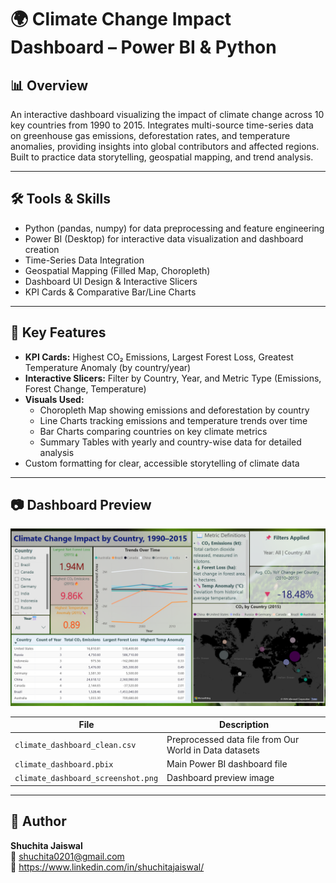 # 🌍 Climate Change Impact Dashboard – Power BI & Python

## 📊 Overview  
An interactive dashboard visualizing the impact of climate change across 10 key countries from 1990 to 2015. Integrates multi-source time-series data on greenhouse gas emissions, deforestation rates, and temperature anomalies, providing insights into global contributors and affected regions. Built to practice data storytelling, geospatial mapping, and trend analysis.

***

## 🛠 Tools & Skills  
- Python (pandas, numpy) for data preprocessing and feature engineering  
- Power BI (Desktop) for interactive data visualization and dashboard creation  
- Time-Series Data Integration  
- Geospatial Mapping (Filled Map, Choropleth)  
- Dashboard UI Design & Interactive Slicers  
- KPI Cards & Comparative Bar/Line Charts  

***

## 🚀 Key Features  
- **KPI Cards:** Highest CO₂ Emissions, Largest Forest Loss, Greatest Temperature Anomaly (by country/year)  
- **Interactive Slicers:** Filter by Country, Year, and Metric Type (Emissions, Forest Change, Temperature)  
- **Visuals Used:**  
  - Choropleth Map showing emissions and deforestation by country  
  - Line Charts tracking emissions and temperature trends over time  
  - Bar Charts comparing countries on key climate metrics  
  - Summary Tables with yearly and country-wise data for detailed analysis  
- Custom formatting for clear, accessible storytelling of climate data  

***

## 📷 Dashboard Preview
![Climatel Dashboard Screenshot](./Dashboard_Screenshot)
  
| File | Description |  
|-------|-------------|  
| `climate_dashboard_clean.csv` | Preprocessed data file from Our World in Data datasets |  
| `climate_dashboard.pbix` | Main Power BI dashboard file |  
| `climate_dashboard_screenshot.png` | Dashboard preview image |  

***

## 📝 Author  
**Shuchita Jaiswal**  
📧 shuchita0201@gmail.com  
🔗 https://www.linkedin.com/in/shuchitajaiswal/
